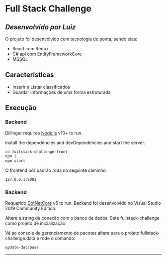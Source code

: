 # Full Stack Challenge
## _Desenvolvido por Luiz_


O projeto foi desenvolvido com tecnologia de ponta, sendo elas:

- React com Redux
- C# api com EntityFrameworkCore
- MSSQL

## Características

- Inserir e Listar classificados
- Guardar informações de uma forma estruturada


## Execução

### Backend
Dillinger requires [Node.js](https://nodejs.org/) v10+ to run.

Install the dependencies and devDependencies and start the server.

```sh
cd fullstack-challenge-front
npm i
npm start
```

O frontend por padrão roda no seguinte caminho:
```sh
127.0.0.1:8001
```


### Backend
Requerido [DotNetCore](https://dotnet.microsoft.com/download/dotnet/5.0) v5 to run.
Backend foi desenvolvido no Visual Studio 2019 Community Edition.


Altere a string de conexão com o banco de dados.
Sete fullstack-challenge como projeto de inicialização


Vá ao console de gerenciamento de pacotes altere para o projeto fullstack-challenge.data 
e rode o comando:
```sh
update-database
```
****
